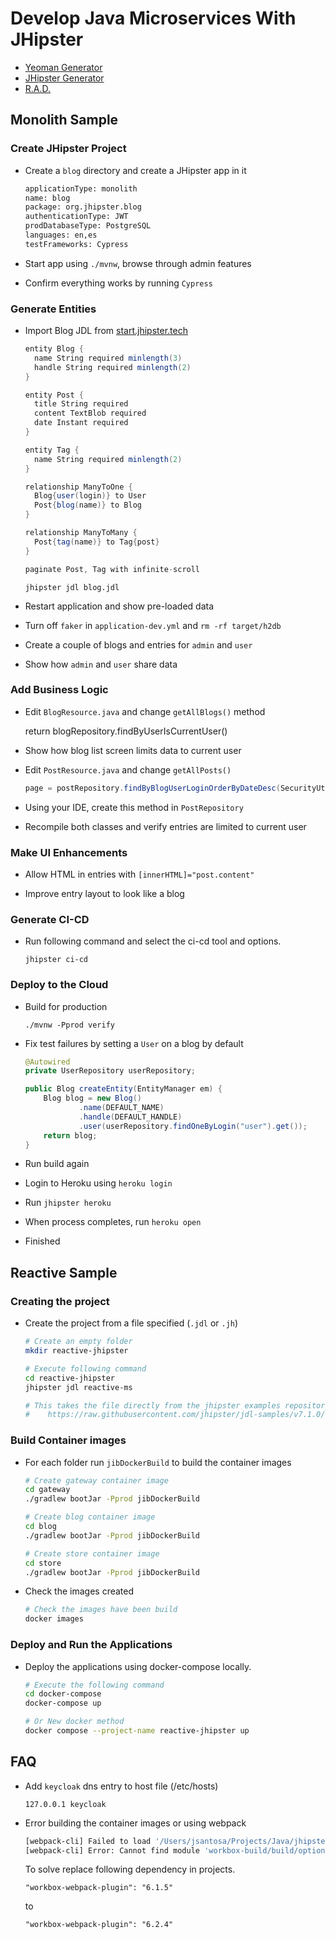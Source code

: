 # Develop Java Microservices With JHipster

* [Yeoman Generator](https://yeoman.io/generators/)
* [JHipster Generator](https://www.jhipster.tech/)
* [R.A.D.](https://en.wikipedia.org/wiki/Rapid_application_development)

## Monolith Sample

### Create JHipster Project

* Create a `blog` directory and create a JHipster app in it

  ```bash
  applicationType: monolith
  name: blog
  package: org.jhipster.blog
  authenticationType: JWT
  prodDatabaseType: PostgreSQL
  languages: en,es
  testFrameworks: Cypress
  ```

* Start app using `./mvnw`, browse through admin features

* Confirm everything works by running `Cypress`

### Generate Entities

* Import Blog JDL from [start.jhipster.tech](https://start.jhipster.tech)

  ```csharp
  entity Blog {
    name String required minlength(3)
    handle String required minlength(2)
  }

  entity Post {
    title String required
    content TextBlob required
    date Instant required
  }

  entity Tag {
    name String required minlength(2)
  }

  relationship ManyToOne {
    Blog{user(login)} to User
    Post{blog(name)} to Blog
  }

  relationship ManyToMany {
    Post{tag(name)} to Tag{post}
  }

  paginate Post, Tag with infinite-scroll
  ```

  `jhipster jdl blog.jdl`

* Restart application and show pre-loaded data

* Turn off `faker` in `application-dev.yml` and `rm -rf target/h2db`

* Create a couple of blogs and entries for `admin` and `user`

* Show how `admin` and `user` share data

### Add Business Logic

* Edit `BlogResource.java` and change `getAllBlogs()` method

  return blogRepository.findByUserIsCurrentUser()

* Show how blog list screen limits data to current user

* Edit `PostResource.java` and change `getAllPosts()`

  ```java
  page = postRepository.findByBlogUserLoginOrderByDateDesc(SecurityUtils.getCurrentUserLogin().orElse(null), pageable);
  ```

* Using your IDE, create this method in `PostRepository`

* Recompile both classes and verify entries are limited to current user

### Make UI Enhancements

* Allow HTML in entries with `[innerHTML]="post.content"`

* Improve entry layout to look like a blog

### Generate CI-CD

* Run following command and select the ci-cd tool and options.

  `jhipster ci-cd`

### Deploy to the Cloud

* Build for production

  `./mvnw -Pprod verify`

* Fix test failures by setting a `User` on a blog by default

  ```java
  @Autowired
  private UserRepository userRepository;

  public Blog createEntity(EntityManager em) {
      Blog blog = new Blog()
              .name(DEFAULT_NAME)
              .handle(DEFAULT_HANDLE)
              .user(userRepository.findOneByLogin("user").get());
      return blog;
  }
  ```

* Run build again

* Login to Heroku using `heroku login`

* Run `jhipster heroku`

* When process completes, run `heroku open`

* Finished

## Reactive Sample

### Creating the project

* Create the project from a file specified (`.jdl` or `.jh`)

  ```bash
  # Create an empty folder
  mkdir reactive-jhipster

  # Execute following command
  cd reactive-jhipster
  jhipster jdl reactive-ms

  # This takes the file directly from the jhipster examples repository:
  #    https://raw.githubusercontent.com/jhipster/jdl-samples/v7.1.0/reactive-ms.jdl
  ```

### Build Container images

* For each folder run `jibDockerBuild` to build the container images

  ```bash
  # Create gateway container image
  cd gateway
  ./gradlew bootJar -Pprod jibDockerBuild

  # Create blog container image
  cd blog
  ./gradlew bootJar -Pprod jibDockerBuild

  # Create store container image
  cd store
  ./gradlew bootJar -Pprod jibDockerBuild
  ```

* Check the images created

  ```bash
  # Check the images have been build
  docker images
  ```

### Deploy and Run the Applications

* Deploy the applications using docker-compose locally.

  ```bash
  # Execute the following command
  cd docker-compose
  docker-compose up

  # Or New docker method
  docker compose --project-name reactive-jhipster up
  ```

## FAQ

* Add `keycloak` dns entry to host file (/etc/hosts)

    `127.0.0.1 keycloak`

* Error building the container images or using webpack

    ```bash
    [webpack-cli] Failed to load '/Users/jsantosa/Projects/Java/jhipster/temp/reactive-jhipster/gateway/webpack/webpack.prod.js' config
    [webpack-cli] Error: Cannot find module 'workbox-build/build/options/schema/webpack-generate-sw'
    ```

    To solve replace following dependency in projects.

    `"workbox-webpack-plugin": "6.1.5"`

    to

    `"workbox-webpack-plugin": "6.2.4"`
